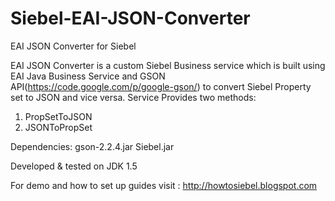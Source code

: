 Siebel-EAI-JSON-Converter
=========================

EAI JSON Converter for Siebel

EAI JSON Converter is a custom Siebel Business service which is built using EAI Java Business Service and GSON API(https://code.google.com/p/google-gson/) to convert Siebel Property set to JSON and vice versa.
Service Provides two methods:
1. PropSetToJSON
2. JSONToPropSet

Dependencies: 
gson-2.2.4.jar
Siebel.jar

Developed & tested on JDK 1.5 

For demo and how to set up guides visit : http://howtosiebel.blogspot.com
